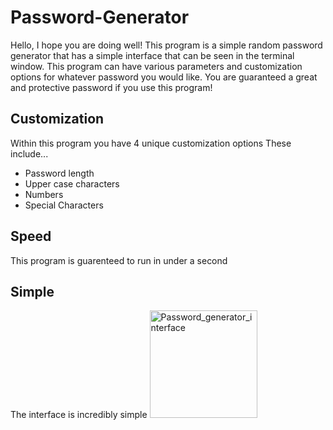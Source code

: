 # Password-Generator
Hello, I hope you are doing well! This program is a simple random password generator that has a simple interface that can be seen in the terminal window. This program can have various parameters and customization options for whatever password you would like. You are guaranteed a great and protective password if you use this program!

## Customization
Within this program you have 4 unique customization options
These include...
- Password length
- Upper case characters
- Numbers
- Special Characters

## Speed
This program is guarenteed to run in under a second

## Simple
The interface is incredibly simple
<img width="172" alt="Password_generator_interface" src="https://github.com/user-attachments/assets/37d65835-7a2a-4cff-8a40-687092a3d7b1">
